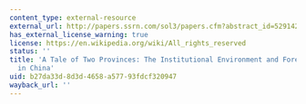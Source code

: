 ```yaml
---
content_type: external-resource
external_url: http://papers.ssrn.com/sol3/papers.cfm?abstract_id=529142#PaperDownload
has_external_license_warning: true
license: https://en.wikipedia.org/wiki/All_rights_reserved
status: ''
title: 'A Tale of Two Provinces: The Institutional Environment and Foreign Ownership
  in China'
uid: b27da33d-8d3d-4658-a577-93fdcf320947
wayback_url: ''
---
```

